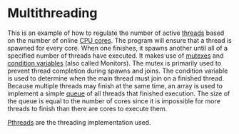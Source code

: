 # Multithreading
This is an example of how to regulate the number of active [threads][thread] based on the number of online [CPU cores][multicore].
The program will ensure that a thread is spawned for every core.
When one finishes, it spawns another until all of a specified number of threads have executed.
It makes use of [mutexes][mutex] and [condition variables][condvar] (also called Monitors).
The mutex is primarily used to prevent thread completion during spawns and joins.
The condition variable is used to determine when the main thread must join on a finished thread.
Because multiple threads may finish at the same time, an array is used to implement a simple [queue] of all threads that finished execution.
The size of the queue is equal to the number of cores since it is impossible for more threads to finish than there are cores to execute them.

[Pthreads][pthreads] are the threading implementation used.


[condvar]: https://en.wikipedia.org/wiki/Monitor_(synchronization)
[multicore]: https://en.wikipedia.org/wiki/Multi-core_processor
[mutex]: https://en.wikipedia.org/wiki/Mutual_exclusion
[pthreads]: https://en.wikipedia.org/wiki/POSIX_Threads
[queue]: https://en.wikipedia.org/wiki/Queue_(abstract_data_type)
[thread]: https://en.wikipedia.org/wiki/Thread_(computing)
